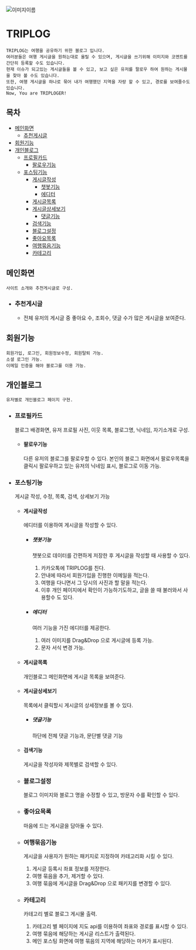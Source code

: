 ![이미지이름](/frontend/src/assets/userImage/icons8-around-the-globe-100.png)
# **TRIPLOG** 
    TRIPLOG는 여행을 공유하기 위한 블로그 입니다.
    여러분들은 여행 게시글을 원하는대로 올릴 수 있으며, 게시글을 쓰기위해 이미지와 코멘트를 간단히 등록할 수도 있습니다.
    현재 이슈가 되고있는 게시글들을 볼 수 있고, 보고 싶은 유저를 팔로우 하여 원하는 게시물을 찾아 볼 수도 있습니다.
    또한, 여행 게시글을 하나로 묶어 내가 여행했던 지역을 자랑 할 수 있고, 경로를 보여줄수도 있습니다.
    Now, You are TRIPLOGER!

## 목차
* [메인화면](#메인화면) 
    * [추천게시글](#추천게시글)
* [회원기능](#회원기능) 
* [개인블로그](#개인블로그) 
    * [프로필카드](#프로필카드) 
        * [팔로우기능](#팔로우기능)
    * [포스팅기능](#포스팅기능)
        * [게시글작성](#게시글작성)
            * [챗봇기능](#챗봇기능)
            * [에디터](#에디터)
        * [게시글목록](#게시글목록)
        * [게시글상세보기](#게시글상세보기)
            * [댓글기능](#댓글기능)
        * [검색기능](#검색기능)
        * [블로그설정](#블로그설정)
        * [좋아요목록](#좋아요목록)
        * [여행묶음기능](#여행묶음기능)
        * [카테고리](#카테고리)
        
## 메인화면
    사이트 소개와 추천게시글로 구성.
* ### 추천게시글
    * 전체 유저의 게시글 중 좋아요 수, 조회수, 댓글 수가 많은 게시글을 보여준다.

## 회원기능
    회원가입, 로그인, 회원정보수정, 회원탈퇴 가능.
    소셜 로그인 가능.
    이메일 인증을 해야 블로그를 이용 가능.

## 개인블로그
    유저별로 개인블로그 페이지 구현.
* ### 프로필카드
    블로그 배경화면, 유저 프로필 사진, 이웃 목록, 블로그명, 닉네임, 자기소개로 구성.

    * #### 팔로우기능
        다른 유저의 블로그를 팔로우할 수 있다.
        본인의 블로그 화면에서 팔로우목록을 클릭시 팔로우하고 있는 유저의 닉네임 표시, 블로그로 이동 가능.

* ### 포스팅기능
    게시글 작성, 수정, 목록, 검색, 상세보기 가능

    * #### 게시글작성
        에디터를 이용하여 게시글을 작성할 수 있다.
        
        * ##### 챗봇기능
            챗봇으로 데이터를 간편하게 저장한 후 게시글을 작성할 때 사용할 수 있다.
            1. 카카오톡에 TRIPLOG를 친다.
            2. 안내에 따라서 회원가입을 진행한 이메일을 적는다.
            3. 여행을 다니면서 그 당시의 사진과 할 말을 적는다.
            4. 이후 개인 페이지에서 확인이 가능하기도하고, 글을 쓸 때 불러와서 사용할수 도 있다.
        
        * ##### 에디터
            여러 기능을 가진 에디터를 제공한다.
            1. 여러 이미지를 Drag&Drop 으로 게시글에 등록 가능.
            2. 문자 서식 변경 가능.
    
    * #### 게시글목록
        개인블로그 메인화면에 게시글 목록을 보여준다.
    
    * #### 게시글상세보기
        목록에서 클릭할시 게시글의 상세정보를 볼 수 있다.
    
        * ##### 댓글기능
            하단에 전체 댓글 기능과, 문단별 댓글 기능
    
    * #### 검색기능
        게시글을 작성자와 제목별로 검색할 수 있다.
    
    * ### 블로그설정
        블로그 이미지와 블로그 명을 수정할 수 있고, 방문자 수를 확인할 수 있다.
    
    * ### 좋아요목록
        마음에 드는 게시글을 담아둘 수 있다.
    
    * ### 여행묶음기능
        게시글을 사용자가 원하는 패키지로 지정하여 카테고리화 시킬 수 있다.
        1. 게시글 등록시 좌표 정보를 저장한다.
        2. 여행 묶음을 추가, 제거할 수 있다.
        3. 여행 묶음에 게시글을 Drag&Drop 으로 패키지를 변경할 수 있다.
    
    * ### 카테고리
        카테고리 별로 블로그 게시물 출력.
        1. 카테고리 별 페이지에 지도 api를 이용하여 좌표와 경로를 표시할 수 있다. 
        2. 여행 묶음에 해당하는 게시글 리스트가 출력된다. 
        3. 메인 포스팅 화면에 여행 묶음의 지역에 해당하는 마커가 표시된다.

